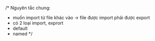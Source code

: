 /\*
Nguyên tắc chung:

- muốn import từ file khác vào -> file được import phải được export
- có 2 loại import, exprort
- default
- named
  \*/
